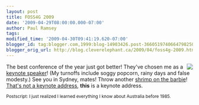 ```yaml
---
layout: post
title: FOSS4G 2009
date: '2009-04-29T08:00:00.000-07:00'
author: Paul Ramsey
tags: 
modified_time: '2009-04-30T09:41:19.620-07:00'
blogger_id: tag:blogger.com,1999:blog-14903426.post-3660519740664798250
blogger_orig_url: http://blog.cleverelephant.ca/2009/04/foss4g-2009.html
---
```


[<img src="http://postgis.refractions.net/news/20091023/foss4g2009.png" style="float:right;border-width:0;" />](http://2009.foss4g.org)The best conference of the year just got better! They've chosen me as a [keynote speaker](http://2009.foss4g.org/speakers/#Paul_Ramsey)! (My turnoffs include soggy popcorn, rainy days and false modesty.) See you in Sydney, mates! Throw another [shrimp on the barbie](http://www.youtube.com/watch?v=i2kzjxq0uuQ)! [That's not a keynote address](http://www.youtube.com/watch?v=01NHcTM5IA4), **this** is a keynote address.

<small>Postscript: I just realized I learned everything I know about Australia before 1985.</small>

